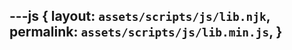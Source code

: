 ---js
{
  layout:    `assets/scripts/js/lib.njk`,
  permalink: `assets/scripts/js/lib.min.js`,
}
---
